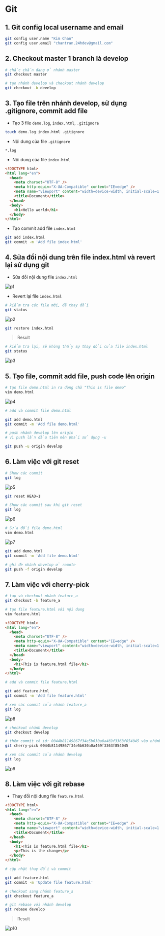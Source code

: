 # Git

## 1. Git config local username and email

```bash
git config user.name "Kim Chan"
git config user.email "chantran.24hdev@gmail.com"
```

## 2. Checkout master 1 branch là develop

```bash
# chắc chắn đang ở nhánh master
git checkout master

# tạo nhánh develop và checkout nhánh develop
git checkout -b develop
```

## 3. Tạo file trên nhánh develop, sử dụng .gitignore, commit add file

- Tạo 3 file `demo.log`, `index.html`, `.gitignore`

```bash
touch demo.log index.html .gitignore
```

- Nội dung của file `.gitignore`

```
*.log
```

- Nội dung của file `index.html`

```html
<!DOCTYPE html>
<html lang="en">
  <head>
    <meta charset="UTF-8" />
    <meta http-equiv="X-UA-Compatible" content="IE=edge" />
    <meta name="viewport" content="width=device-width, initial-scale=1.0" />
    <title>Document</title>
  </head>
  <body>
    <h1>Hello world</h1>
  </body>
</html>
```

- Tạo commit add file `index.html`

```bash
git add index.html
git commit -m 'Add file index.html'
```

## 4. Sửa đổi nội dung trên file index.html và revert lại sử dụng git

- Sửa đổi nội dung file `index.html`

![p1](img/1.png)

- Revert lại file `index.html`

```bash
# kiểm tra các file mới, đã thay đổi
git status
```

![p2](img/2.png)

```bash
git restore index.html
```

> Result

```bash
# kiểm tra lại, sẽ không thấy sự thay đổi của file index.html
git status
```

![p3](img/3.png)

## 5. Tạo file, commit add file, push code lên origin

```bash
# tạo file demo.html in ra dòng chữ "This is file demo"
vim demo.html
```

![p4](img/4.png)

```bash
# add và commit file demo.html

git add demo.html
git commit -m 'Add file demo.html'
```

```bash
# push nhánh develop lên origin
# vì push lần đầu tiên nên phải sử dụng -u

git push -u origin develop
```

## 6. Làm việc với git reset

```bash
# Show các commit
git log
```

![p5](img/5.png)

```bash
git reset HEAD~1
```

```bash
# Show các commit sau khi git reset
git log
```

![p6](img/6.png)

```bash
# Sửa đổi file demo.html
vim demo.html
```

![p7](img/7.png)

```bash
git add demo.html
git commit -m 'Add file demo.html'

# ghi đè nhánh develop ở remote
git push -f origin develop
```

## 7. Làm việc với cherry-pick

```bash
# taọ và checkout nhánh feature_a
git checkout -b feature_a

# tạo file feature.html với nội dung
vim feature.html
```

```html
<!DOCTYPE html>
<html lang="en">
  <head>
    <meta charset="UTF-8" />
    <meta http-equiv="X-UA-Compatible" content="IE=edge" />
    <meta name="viewport" content="width=device-width, initial-scale=1.0" />
    <title>Document</title>
  </head>
  <body>
    <h1>This is feature.html file</h1>
  </body>
</html>
```

```bash
# add và commit file feature.html

git add feature.html
git commit -m 'Add file feature.html'

# xem các commit của nhánh feature_a
git log
```

![p8](img/8.png)

```bash
# checkout nhánh develop
git checkout develop

# thêm commit có id: 0044b81149867f34e5b630a0a469f3363f854045 vào nhánh develop
git cherry-pick 0044b81149867f34e5b630a0a469f3363f854045

# xem các commit của nhánh develop
git log
```

![p9](img/9.png)

## 8. Làm việc với git rebase

- Thay đổi nội dung file `feature.html`

```html
<!DOCTYPE html>
<html lang="en">
  <head>
    <meta charset="UTF-8" />
    <meta http-equiv="X-UA-Compatible" content="IE=edge" />
    <meta name="viewport" content="width=device-width, initial-scale=1.0" />
    <title>Document</title>
  </head>
  <body>
    <h1>This is feature.html file</h1>
    <p>This is the change</p>
  </body>
</html>
```

```bash
# cập nhật thay đổi và commit

git add feature.html
git commit -m 'Update file feature.html'
```

```bash
# checkout sang nhánh feature_a
git checkout feature_a

# git rebase với nhánh develop
git rebase develop
```

> Result

![p10](img/10.png)
